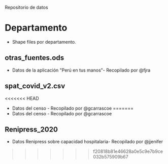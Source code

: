 Repositorio de datos

# Departamento
  - Shape files por departamento. 
  
## otras_fuentes.ods

  - Datos de la aplicación "Perú en tus manos"- Recopilado por @fjra

## spat_covid_v2.csv 

<<<<<<< HEAD
  - Datos del censo - Recopilado por @gcarrascoe
=======
  - Datos del censo - Recopilado por @gcarrascoe
  
## Renipress_2020

  - Datos Renipress sobre capacidad hospitalaria- Recopilado por @jjenifer
>>>>>>> f20818b81e46628a0e5c9e7b9ce032b575909b67
